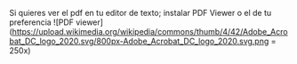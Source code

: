 Si quieres ver el pdf en tu editor de texto; instalar PDF Viewer o el de tu preferencia
![PDF viewer](https://upload.wikimedia.org/wikipedia/commons/thumb/4/42/Adobe_Acrobat_DC_logo_2020.svg/800px-Adobe_Acrobat_DC_logo_2020.svg.png = 250x)
